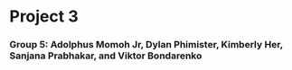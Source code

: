 # __Project 3__


### Group 5: Adolphus Momoh Jr, Dylan Phimister, Kimberly Her, Sanjana Prabhakar, and Viktor Bondarenko 